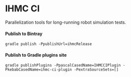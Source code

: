 # IHMC CI

Parallelization tools for long-running robot simulation tests.

#### Publish to Bintray

`gradle publish -PpublishUrl=ihmcRelease`

#### Publish to Gradle plugins site

`gradle publishPlugins -PpascalCasedName=IHMCCIPlugin -PkebabCasedName=ihmc-ci-plugin -PextraSourceSets=[]`
